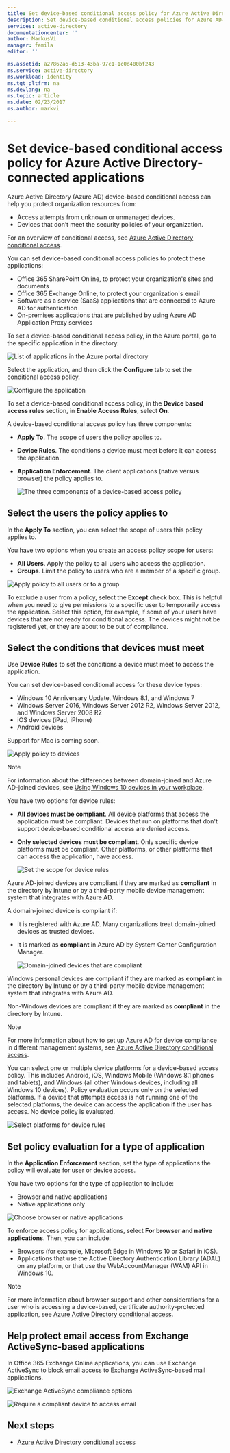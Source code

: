 ```yaml
---
title: Set device-based conditional access policy for Azure Active Directory-connected applications | Microsoft Docs
description: Set device-based conditional access policies for Azure AD-connected applications.
services: active-directory
documentationcenter: ''
author: MarkusVi
manager: femila
editor: ''

ms.assetid: a27862a6-d513-43ba-97c1-1c0d400bf243
ms.service: active-directory
ms.workload: identity
ms.tgt_pltfrm: na
ms.devlang: na
ms.topic: article
ms.date: 02/23/2017
ms.author: markvi

---
```

# Set device-based conditional access policy for Azure Active Directory-connected applications
Azure Active Directory (Azure AD) device-based conditional access can help you protect organization resources from:

* Access attempts from unknown or unmanaged devices.
* Devices that don’t meet the security policies of your organization.

For an overview of conditional access, see [Azure Active Directory conditional access](active-directory-conditional-access.md).

You can set device-based conditional access policies to protect these applications:

* Office 365 SharePoint Online, to protect your organization's sites and documents
* Office 365 Exchange Online, to protect your organization's email
* Software as a service (SaaS) applications that are connected to Azure AD for authentication
* On-premises applications that are published by using Azure AD Application Proxy services

To set a device-based conditional access policy, in the Azure portal, go to the specific application in the directory.

  ![List of applications in the Azure portal directory](./media/active-directory-conditional-access-policy-connected-applications/01.png "Applications")

Select the application, and then click the **Configure** tab to set the conditional access policy.  

  ![Configure the application](./media/active-directory-conditional-access-policy-connected-applications/02.png "Device based access rules")

To set a device-based conditional access policy, in the **Device based access rules** section, in **Enable Access Rules**, select **On**.

A device-based conditional access policy has three components:

* **Apply To**. The scope of users the policy applies to.
* **Device Rules**. The conditions a device must meet before it can access the application.
* **Application Enforcement**. The client applications (native versus browser) the policy applies to.
  
  ![The three components of a device-based access policy](./media/active-directory-conditional-access-policy-connected-applications/03.png "Device based access rules")

## Select the users the policy applies to
In the **Apply To** section, you can select the scope of users this policy applies to.

You have two options when you create an access policy scope for users:

* **All Users**. Apply the policy to all users who access the application.
* **Groups**. Limit the policy to users who are a member of a specific group.

![Apply policy to all users or to a group](./media/active-directory-conditional-access-policy-connected-applications/11.png "Apply to")

 To exclude a user from a policy, select the **Except** check box. This is helpful when you need to give permissions to a specific user to temporarily access the application. Select this option, for example, if some of your users have devices that are not ready for conditional access. The devices might not be registered yet, or they are about to be out of compliance.

## Select the conditions that devices must meet
Use **Device Rules** to set the conditions a device must meet to access the application.

You can set device-based conditional access for these device types:

* Windows 10 Anniversary Update, Windows 8.1, and Windows 7
* Windows Server 2016, Windows Server 2012 R2, Windows Server 2012, and Windows Server 2008 R2
* iOS devices (iPad, iPhone)
* Android devices

Support for Mac is coming soon.

  ![Apply policy to devices](./media/active-directory-conditional-access-policy-connected-applications/04.png "Applications")

> [!NOTE]
> For information about the differences between domain-joined and Azure AD-joined devices, see [Using Windows 10 devices in your workplace](active-directory-azureadjoin-windows10-devices.md).
> 
> 

You have two options for device rules:

* **All devices must be compliant**. All device platforms that access the application must be compliant. Devices that run on platforms that don't support device-based conditional access are denied access.
* **Only selected devices must be compliant**. Only specific device platforms must be compliant. Other platforms, or other platforms that can access the application, have access.
  
  ![Set the scope for device rules](./media/active-directory-conditional-access-policy-connected-applications/05.png "Applications")

Azure AD-joined devices are compliant if they are marked as **compliant** in the directory by Intune or by a third-party mobile device management system that integrates with Azure AD.

A domain-joined device is compliant if:

* It is registered with Azure AD. Many organizations treat domain-joined devices as trusted devices.
* It is marked as **compliant** in Azure AD by System Center Configuration Manager.
  
  ![Domain-joined devices that are compliant](./media/active-directory-conditional-access-policy-connected-applications/06.png "Device Rules")

Windows personal devices are compliant if they are marked as **compliant** in the directory by Intune or by a third-party mobile device management system that integrates with Azure AD.

Non-Windows devices are compliant if they are marked as **compliant** in the directory by Intune.

> [!NOTE]
> For more information about how to set up Azure AD for device compliance in different management systems, see [Azure Active Directory conditional access](active-directory-conditional-access.md).
> 
> 

You can select one or multiple device platforms for a device-based access policy. This includes Android, iOS, Windows Mobile (Windows 8.1 phones and tablets), and Windows (all other Windows devices, including all Windows 10 devices).
Policy evaluation occurs only on the selected platforms. If a device that attempts access is not running one of the selected platforms, the device can access the application if the user has access. No device policy is evaluated.

![Select platforms for device rules](./media/active-directory-conditional-access-policy-connected-applications/07.png "Device Rules")

## Set policy evaluation for a type of application
In the **Application Enforcement** section, set the type of applications the policy will evaluate for user or device access.

You have two options for the type of application to include:

* Browser and native applications
* Native applications only

![Choose browser or native applications](./media/active-directory-conditional-access-policy-connected-applications/08.png "Applications")

To enforce access policy for applications, select **For browser and native applications**. Then, you can include:

* Browsers (for example, Microsoft Edge in Windows 10 or Safari in iOS).
* Applications that use the Active Directory Authentication Library (ADAL) on any platform, or that use the WebAccountManager (WAM) API in Windows 10.

> [!NOTE]
> For more information about browser support and other considerations for a user who is accessing a device-based, certificate authority-protected application, see [Azure Active Directory conditional access](active-directory-conditional-access.md).
> 
> 

## Help protect email access from Exchange ActiveSync-based applications
In Office 365 Exchange Online applications, you can use Exchange ActiveSync to block email access to Exchange ActiveSync-based mail applications.

![Exchange ActiveSync compliance options](./media/active-directory-conditional-access-policy-connected-applications/09.png "Applications")

![Require a compliant device to access email](./media/active-directory-conditional-access-policy-connected-applications/10.png "Applications")

## Next steps
* [Azure Active Directory conditional access](active-directory-conditional-access.md)

